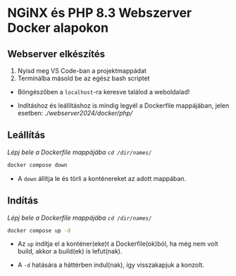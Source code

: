 # NGiNX és PHP 8.3 Webszerver Docker alapokon

## Webserver elkészítés

1. Nyisd meg VS Code-ban a projektmappádat
2. Terminálba másold be az egész bash scriptet

- Böngészőben a `localhost`-ra keresve találod a weboldalad!

- Indításhoz és leállításhoz is mindig legyél a Dockerfile mappájában,
  jelen esetben: _./webserver2024/docker/php/_


## Leállítás

  _Lépj bele a Dockerfile mappájába `cd /dir/names/`_

  ```bash
  docker compose down
  ```
  - A `down` állítja le  és törli a konténereket az adott mappában.


## Indítás

  _Lépj bele a Dockerfile mappájába `cd /dir/names/`_

  ```bash
  docker compose up -d
  ```

  - Az `up` indítja el a konténer(eke)t a Dockerfile(ok)ból, ha még nem volt build, akkor a build(ek) is lefut(nak).

  - A `-d` hatására a háttérben indul(nak), így visszakapjuk a konzolt.
    
